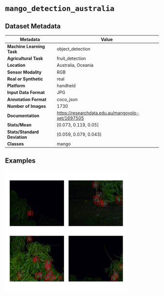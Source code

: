 
# `mango_detection_australia`

## Dataset Metadata

| Metadata | Value |
| --- | --- |
| **Machine Learning Task** | object_detection |
| **Agricultural Task** | fruit_detection |
| **Location** | Australia, Oceania |
| **Sensor Modality** | RGB |
| **Real or Synthetic** | real |
| **Platform** | handheld |
| **Input Data Format** | JPG |
| **Annotation Format** | coco_json |
| **Number of Images** | 1730 |
| **Documentation** | https://researchdata.edu.au/mangoyolo-set/1697505 |
| **Stats/Mean** | [0.073, 0.119, 0.05] |
| **Stats/Standard Deviation** | [0.059, 0.079, 0.043] |
| **Classes** | mango |


## Examples

![Example Images for mango_detection_australia](https://github.com/Project-AgML/AgML/blob/main/docs/sample_images/mango_detection_australia_examples.png)